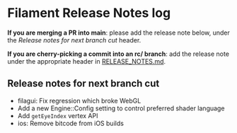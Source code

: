 # Filament Release Notes log

**If you are merging a PR into main**: please add the release note below, under the *Release notes
for next branch cut* header.

**If you are cherry-picking a commit into an rc/ branch**: add the release note under the
appropriate header in [RELEASE_NOTES.md](./RELEASE_NOTES.md).

## Release notes for next branch cut
- filagui: Fix regression which broke WebGL
- Add a new Engine::Config setting to control preferred shader language
- Add `getEyeIndex` vertex API
- ios: Remove bitcode from iOS builds
